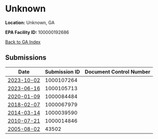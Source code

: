 # Unknown

**Location:** Unknown, GA

**EPA Facility ID:** 100000192686

[Back to GA Index](../../index.md)

## Submissions

| Date | Submission ID | Document Control Number |
|------|--------------|-------------------------|
| [2023-10-02](submissions/1000107264.md) | 1000107264 |  |
| [2023-06-16](submissions/1000105713.md) | 1000105713 |  |
| [2020-01-09](submissions/1000084484.md) | 1000084484 |  |
| [2018-02-07](submissions/1000067979.md) | 1000067979 |  |
| [2014-03-14](submissions/1000039590.md) | 1000039590 |  |
| [2010-07-21](submissions/1000014846.md) | 1000014846 |  |
| [2005-08-02](submissions/43502.md) | 43502 |  |
